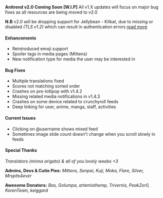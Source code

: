 __Anitrend v2.0 Coming Soon [W.I.P]__ All v1.X updates will focus on major bug fixes as all resources are being moved to v2.0

__N.B__ v2.0 will be dropping support for Jellybean - Kitkat, due to missing or disabled _(TLS v1.2)_
which can result in authentication errors [read more](https://github.com/square/okhttp/issues/2372)

#### Enhancements
- Reintroduced emoji support
- Spoiler tags in media pages (Mittens)
- New notification type for media the user may be interested in

#### Bug Fixes
- Multiple translations fixed
- Scores not matching sorted order
- Crashes on pre-lollipop with v1.4.2
- Missing related media notifications in v1.4.3
- Crashes on some device related to crunchyroll feeds
- Deep linking for user, anime, manga, staff, activities

#### Current Issues
- Clicking on @username shows mixed feed
- Sometimes image slide count doesn't change when you scroll slowly in feeds

#### Special Thanks
_Translators (minna arigato) & all of you lovely weebs <3_

__Admins, Devs & Cutie Pies:__
_Mittens, Senpai, Kuji, Moka, Flare, Silver, Mrspits4ever_

__Awesome Donators:__
_Bas, Golumpa, artemisthemp, Trivernis, PeakZer0, KorenTeam, keiggard_

